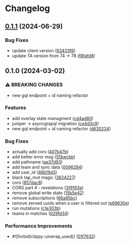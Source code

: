 # Changelog

## [0.1.1](https://github.com/sargon64/tars/compare/v0.1.0...v0.1.1) (2024-06-29)


### Bug Fixes

* update client version ([63433f6](https://github.com/sargon64/tars/commit/63433f6c23e6a5e83ac182b1cad649e6e71e0b89))
* update TA version from 74 -&gt; 78 ([f8fafd8](https://github.com/sargon64/tars/commit/f8fafd8506433e4ea728b4416e056091bef72ae2))

## 0.1.0 (2024-03-02)


### ⚠ BREAKING CHANGES

* new gql endpoint + id naming refactor

### Features

* add overlay state managment ([cd4ad80](https://github.com/sargon64/tars/commit/cd4ad80f1d47e2913a03714271b2fbbe8bcd79b1))
* juniper -&gt; asyncgrapql migration ([ce4d3c9](https://github.com/sargon64/tars/commit/ce4d3c95f0407ee12a0381494e26ba6d399feac2))
* new gql endpoint + id naming refactor ([d630234](https://github.com/sargon64/tars/commit/d6302348ef845d7534f8636cdf6d2cc64006f2d5))


### Bug Fixes

* actually add cors ([407b47b](https://github.com/sargon64/tars/commit/407b47bf703b837f234a342b222d114f53af6eee))
* add better error msg ([55becbb](https://github.com/sargon64/tars/commit/55becbbe9bb63e62682dcf11495d8e9dbe5c2d1e))
* add pathname ([ae37d93](https://github.com/sargon64/tars/commit/ae37d938543af69d8cd3a00cb4b81e65216b8f48))
* add team and sync data ([0096284](https://github.com/sargon64/tars/commit/0096284ed9537a2c6598a30402b30b0f0f5f6c57))
* add user_id ([46b19d3](https://github.com/sargon64/tars/commit/46b19d3ea8825cc73319aba94d36d2cb7bed3c56))
* black tap_mut magic ([3824227](https://github.com/sargon64/tars/commit/3824227280767cf2747c00cab02fae82e13d8f6b))
* cors ([857dac8](https://github.com/sargon64/tars/commit/857dac81d434bf9e225a64e3a62e5d503f65e1f8))
* CORS part 4 - revelations ([3f9193e](https://github.com/sargon64/tars/commit/3f9193e0319c174091312673d1bd775132f379da))
* remove global write state ([15b5e42](https://github.com/sargon64/tars/commit/15b5e42a536d84f5d5dfc229bc1a7ac785201dea))
* remove subscriptions ([66a95bc](https://github.com/sargon64/tars/commit/66a95bc83b3b8b7441b08b2b6deb32a5eba11233))
* remove zeroed uuids when a user is filtered out ([e69630e](https://github.com/sargon64/tars/commit/e69630ed1853603839357b2367e8e82905267cb9))
* run mutations ([c1e303b](https://github.com/sargon64/tars/commit/c1e303b8ab08e59abbb6df53aa287047066d19c7))
* teams in matches ([029fd34](https://github.com/sargon64/tars/commit/029fd3434c1e38816ce1f20a8b42718000704164))


### Performance Improvements

* #![forbid(clippy::unwrap_used)] ([01f7632](https://github.com/sargon64/tars/commit/01f763211b1b0d6d44bb651fb8fdbbe446c22990))
